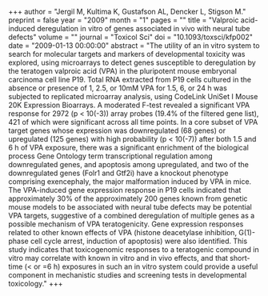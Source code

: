 +++
author = "Jergil M, Kultima K, Gustafson AL, Dencker L, Stigson M."
preprint = false
year = "2009"
month = "1"
pages = ""
title = "Valproic acid-induced deregulation in vitro of genes associated in vivo with neural tube defects"
volume = ""
journal = "Toxicol Sci"
doi = "10.1093/toxsci/kfp002"
date = "2009-01-13 00:00:00"
abstract = "The utility of an in vitro system to search for molecular targets and markers of developmental toxicity was explored, using microarrays to detect genes susceptible to deregulation by the teratogen valproic acid (VPA) in the pluripotent mouse embryonal carcinoma cell line P19. Total RNA extracted from P19 cells cultured in the absence or presence of 1, 2.5, or 10mM VPA for 1.5, 6, or 24 h was subjected to replicated microarray analysis, using CodeLink UniSet I Mouse 20K Expression Bioarrays. A moderated F-test revealed a significant VPA response for 2972 (p < 10(-3)) array probes (19.4% of the filtered gene list), 421 of which were significant across all time points. In a core subset of VPA target genes whose expression was downregulated (68 genes) or upregulated (125 genes) with high probability (p < 10(-7)) after both 1.5 and 6 h of VPA exposure, there was a significant enrichment of the biological process Gene Ontology term transcriptional regulation among downregulated genes, and apoptosis among upregulated, and two of the downregulated genes (Folr1 and Gtf2i) have a knockout phenotype comprising exencephaly, the major malformation induced by VPA in mice. The VPA-induced gene expression response in P19 cells indicated that approximately 30% of the approximately 200 genes known from genetic mouse models to be associated with neural tube defects may be potential VPA targets, suggestive of a combined deregulation of multiple genes as a possible mechanism of VPA teratogenicity. Gene expression responses related to other known effects of VPA (histone deacetylase inhibition, G(1)-phase cell cycle arrest, induction of apoptosis) were also identified. This study indicates that toxicogenomic responses to a teratogenic compound in vitro may correlate with known in vitro and in vivo effects, and that short-time (< or =6 h) exposures in such an in vitro system could provide a useful component in mechanistic studies and screening tests in developmental toxicology."
+++

